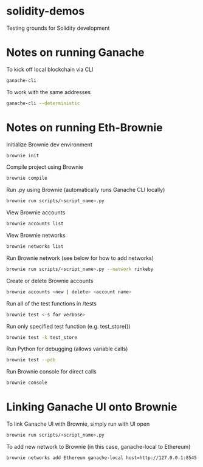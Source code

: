 # solidity-demos
Testing grounds for Solidity development

# Notes on running Ganache 
To kick off local blockchain via CLI
```sh
ganache-cli
```
To work with the same addresses
```sh
ganache-cli --deterministic
```

# Notes on running Eth-Brownie
Initialize Brownie dev environment
```sh
brownie init
```
Compile project using Brownie
```sh
brownie compile
```
Run .py using Brownie (automatically runs Ganache CLI locally)
```sh
brownie run scripts/<script_name>.py
```
View Brownie accounts
```sh
brownie accounts list
```
View Brownie networks
```sh
brownie networks list
```
Run Brownie network (see below for how to add networks)
```sh
brownie run scripts/<script_name>.py --network rinkeby
```
Create or delete Brownie accounts
```sh
brownie accounts <new | delete> <account name>
```
Run all of the test functions in /tests
```sh
brownie test <-s for verbose>
```
Run only specified test function (e.g. test_store())
```sh
brownie test -k test_store
```
Run Python for debugging (allows variable calls)
```sh
brownie test --pdb
```
Run Brownie console for direct calls
```sh
brownie console
```
# Linking Ganache UI onto Brownie
To link Ganache UI with Brownie, simply run with UI open
```sh
brownie run scripts/<script_name>.py
```
To add new network to Brownie (in this case, ganache-local to Ethereum)
```sh
brownie networks add Ethereum ganache-local host=http://127.0.0.1:8545 chainid=1337
```
